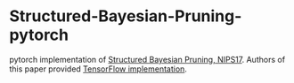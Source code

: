 # Structured-Bayesian-Pruning-pytorch
pytorch implementation of [Structured Bayesian Pruning, NIPS17](https://arxiv.org/pdf/1705.07283.pdf). Authors of this paper provided [TensorFlow implementation](https://github.com/necludov/group-sparsity-sbp).
